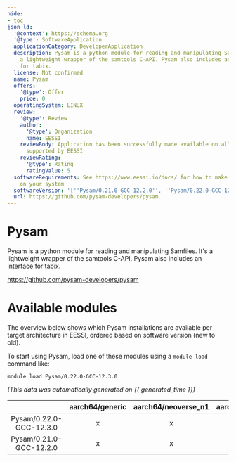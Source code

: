 ```yaml
---
hide:
- toc
json_ld:
  '@context': https://schema.org
  '@type': SoftwareApplication
  applicationCategory: DeveloperApplication
  description: Pysam is a python module for reading and manipulating Samfiles. It's
    a lightweight wrapper of the samtools C-API. Pysam also includes an interface
    for tabix.
  license: Not confirmed
  name: Pysam
  offers:
    '@type': Offer
    price: 0
  operatingSystem: LINUX
  review:
    '@type': Review
    author:
      '@type': Organization
      name: EESSI
    reviewBody: Application has been successfully made available on all architectures
      supported by EESSI
    reviewRating:
      '@type': Rating
      ratingValue: 5
  softwareRequirements: See https://www.eessi.io/docs/ for how to make EESSI available
    on your system
  softwareVersion: '[''Pysam/0.21.0-GCC-12.2.0'', ''Pysam/0.22.0-GCC-12.3.0'']'
  url: https://github.com/pysam-developers/pysam
---
```


Pysam
=====


Pysam is a python module for reading and manipulating Samfiles. It's a lightweight wrapper of the samtools C-API. Pysam also includes an interface for tabix.

https://github.com/pysam-developers/pysam
# Available modules


The overview below shows which Pysam installations are available per target architecture in EESSI, ordered based on software version (new to old).

To start using Pysam, load one of these modules using a `module load` command like:

```shell
module load Pysam/0.22.0-GCC-12.3.0
```

*(This data was automatically generated on {{ generated_time }})*  

| |aarch64/generic|aarch64/neoverse_n1|aarch64/neoverse_v1|aarch64/nvidia|x86_64/generic|x86_64/amd/zen2|x86_64/amd/zen3|x86_64/amd/zen4|x86_64/intel/haswell|x86_64/intel/sapphirerapids|x86_64/intel/skylake_avx512|
| :---: | :---: | :---: | :---: | :---: | :---: | :---: | :---: | :---: | :---: | :---: | :---: |
|Pysam/0.22.0-GCC-12.3.0|x|x|x|-|x|x|x|x|x|x|x|
|Pysam/0.21.0-GCC-12.2.0|x|x|x|-|x|x|x|x|x|x|x|
